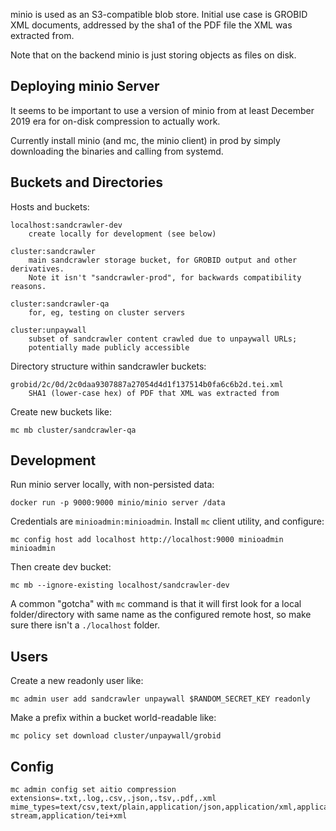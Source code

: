 
minio is used as an S3-compatible blob store. Initial use case is GROBID XML
documents, addressed by the sha1 of the PDF file the XML was extracted from.

Note that on the backend minio is just storing objects as files on disk.

## Deploying minio Server

It seems to be important to use a version of minio from at least December 2019
era for on-disk compression to actually work.

Currently install minio (and mc, the minio client) in prod by simply
downloading the binaries and calling from systemd.

## Buckets and Directories

Hosts and buckets:

    localhost:sandcrawler-dev
        create locally for development (see below)

    cluster:sandcrawler
        main sandcrawler storage bucket, for GROBID output and other derivatives.
        Note it isn't "sandcrawler-prod", for backwards compatibility reasons.

    cluster:sandcrawler-qa
        for, eg, testing on cluster servers

    cluster:unpaywall
        subset of sandcrawler content crawled due to unpaywall URLs;
        potentially made publicly accessible

Directory structure within sandcrawler buckets:

    grobid/2c/0d/2c0daa9307887a27054d4d1f137514b0fa6c6b2d.tei.xml
        SHA1 (lower-case hex) of PDF that XML was extracted from

Create new buckets like:

    mc mb cluster/sandcrawler-qa

## Development

Run minio server locally, with non-persisted data:

    docker run -p 9000:9000 minio/minio server /data

Credentials are `minioadmin:minioadmin`. Install `mc` client utility, and
configure:

    mc config host add localhost http://localhost:9000 minioadmin minioadmin

Then create dev bucket:

    mc mb --ignore-existing localhost/sandcrawler-dev

A common "gotcha" with `mc` command is that it will first look for a local
folder/directory with same name as the configured remote host, so make sure
there isn't a `./localhost` folder.


## Users

Create a new readonly user like:

    mc admin user add sandcrawler unpaywall $RANDOM_SECRET_KEY readonly

Make a prefix within a bucket world-readable like:

    mc policy set download cluster/unpaywall/grobid

## Config

    mc admin config set aitio compression extensions=.txt,.log,.csv,.json,.tsv,.pdf,.xml mime_types=text/csv,text/plain,application/json,application/xml,application/octet-stream,application/tei+xml
